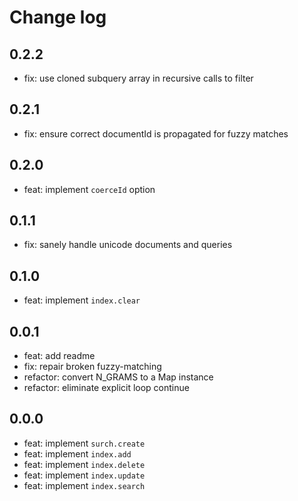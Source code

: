# Change log

## 0.2.2

* fix: use cloned subquery array in recursive calls to filter

## 0.2.1

* fix: ensure correct documentId is propagated for fuzzy matches

## 0.2.0

* feat: implement `coerceId` option

## 0.1.1

* fix: sanely handle unicode documents and queries

## 0.1.0

* feat: implement `index.clear`

## 0.0.1

* feat: add readme
* fix: repair broken fuzzy-matching
* refactor: convert N_GRAMS to a Map instance
* refactor: eliminate explicit loop continue

## 0.0.0

* feat: implement `surch.create`
* feat: implement `index.add`
* feat: implement `index.delete`
* feat: implement `index.update`
* feat: implement `index.search`

